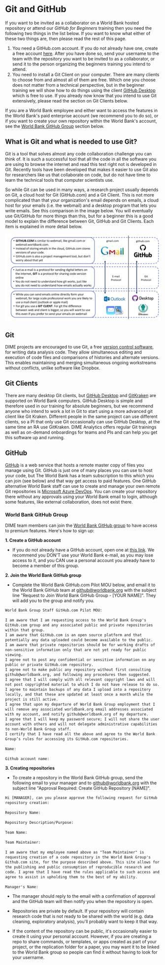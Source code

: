 # Git and GitHub

If you want to be invited as a collaborator on a World Bank hosted repository or attend our _GitHub for Beginners_ training then you need the following two things in the list below. If you want to know what either of these two things are, then please read the rest of this page.

1. You need a GitHub.com account. If you do not already have one, create a free account [here](https://github.com/join). After you have done so, send your username to the team with the repository you want to be invited to as a collaborator, or send it to the person organizing the beginners training you intend to attend.
2. You need to install a Git Client on your computer. There are many clients to choose from and almost all of them are free. Which one you choose does not matter from a technical perspective, but in the beginner training we will show how to do things using the client [GitHub Desktop](https://desktop.github.com) which is free to use. If you already now know that you intend to use Git extensively, please read the section on Git Clients below.

If you are a World Bank employee and either want to access the features in the World Bank's paid enterprise account (we recommend you to do so), or if you want to create your own repository within the World Bank's account, see the [World Bank GitHub Group](#wbg-github) section below.

## What is Git and what is needed to use Git?
Git is a tool that solves almost any code collaboration challenge you can think of. It is such a successful tool that all the code in all the software you are using to browse the internet and read this text right not is developed in Git. Recently tools have been developed that makes it easier to use Git also for researchers like us that collaborate on code, but do not have time to learn the technical tools that computer scientists use.

So while Git can be used in many ways, a research project usually depends on Git, a cloud host for Git (GitHub.com) and a Git Client. This is not more complicated than that your organization's email depends on emails, a cloud host for your emails (i.e. the webmail) and a desktop program that lets you write emails. See this comparison in the image below. You will eventually use Git/GitHub for more things than this, but for a beginner this is a good model to explain the difference between Git, GitHub and Git Clients. Each item is explained in more detail below.

![git_github_gitclient](img/git_github_gitclient.png)

## Git

DIME projects are encouraged to use Git, a free [version control software](http://journals.plos.org/ploscompbiol/article?id=10.1371/journal.pcbi.1004668), for writing data analysis code. They allow simultaneous editing and execution of code files and comparisons of histories and alternate versions. This enables maintaining and merging simultaneous ongoing workstreams without conflicts, unlike software like Dropbox.

## Git Clients

There are many desktop Git clients, but [GitHub Desktop](https://desktop.github.com) and [GitKraken](https://www.gitkraken.com) are supported on World Bank computers. GitHub Desktop is simple and therefore used in our training for absolute beginners, but we recommend anyone who intend to work a lot in Git to start using a more advanced git client like Git Kraken. Different people in the same project can use different clients, so a PI that only use Git occasionally can use GitHub Desktop, at the same time an RA use GitKraken. DIME Analytics offers regular Git trainings as well as on-demand onboardings for teams and PIs and can help you get this software up and running.

## GitHub

[GitHub](https://github.com/) is a web service that hosts a remote master copy of files you manage using Git. GitHub is just one of many places you can use to host your code, but The World Bank has a team subscription to this which you can join (see below) and that way get access to paid features. One GitHub alternative World Bank staff can use to create and manage your own remote Git repositories is [Microsoft Azure DevOps](http://devops.azure.com). You can create your repository there without any approvals using your World Bank email to login, although some features, like external collaboration, does not exist there.

### World Bank GitHub Group <a name="wbg-github"></a>

DIME team members can join the [World Bank GitHub group](https://github.com/worldbank/) to have access to premium features. Here's how to sign up:

**1. Create a GitHub account**

- If you do not already have a GitHub account, open one at [this link](https://github.com/join). We recommend you DON'T use your World Bank e-mail, as you may lose access to it, and you CAN use a personal account you already have to become a member of this group.

**2. Join the World Bank GitHub group**

- Complete the World Bank GitHub.com Pilot MOU below, and email it to the World Bank GitHub team at [github@worldbank.org](mailto:github@worldbank.org) with the subject line "Request to Join World Bank GitHub Group - [YOUR NAME]". They will add you to the group and notify you.

```
World Bank Group Staff GitHub.com Pilot MOU:

I am aware that I am requesting access to the World Bank Group's GitHub.com group and any associated public and private repositories within that group.
I am aware that GitHub.com is an open source platform and that potentially any data uploaded could become available to the public.
I am aware that private repositories should be for working drafts of non-sensitive information only that are not yet ready for public viewing.
I agree not to post any confidential or sensitive information on any public or private GitHub.com repository.
I agree not to make public any repository without first consulting github@worldbank.org, and following any procedures then suggested.
I agree that I will comply with all relevant copyright laws and will not post copyrighted material to which I do not have release to do so.
I agree to maintain backups of any data I upload into a repository locally, and that these are updated at least once a month while the project is still active.
I agree that upon my departure of World Bank Group employment that I will remove any associated worldbank.org email addresses associated with my account, and notify github@worldbank.org of my departure.
I agree that I will keep my password secure; I will not share the user account with others and will not delegate administrative capabilities to non-World Bank Group staff.
I certify that I have read all the above and agree to the World Bank Group’s rules for accessing its GitHub.com repositories.

Name:

Github account name:
```

**3. Creating repositories**

- To create a repository in the World Bank GitHub group, send the following email to your manager and to [github@worldbank.org](mailto:github@worldbank.org) with the subject line "Approval Required: Create GitHub Repository [NAME]".

```
Hi [MANAGER], can you please approve the following request for GitHub repository creation:

Repository Name:

Repository Description/Purpose:

Team Name:

Team Maintainer:

I am aware that my employee named above as "Team Maintainer" is requesting creation of a code repository in the World Bank Group's Github.com site, for the purpose described above. This site allows for the publishing and public consumption of reproducible research and code. I agree that I have read the rules applicable to such access and agree to assist in upholding them to the best of my ability.

Manager's Name:
```

- The manager should reply to the email with a confirmation of approval and the GitHub team will then notify you when the repository is open.

- Repositories are private by default. If your repository will contain research code that is not ready to be shared with the world (e.g. data cleaning, exploratory analysis), you'll probably want to keep it that way.

- If the content of the repository can be public, it's occasionally easier to create it using your personal account. However, if you are creating a repo to share commands, or templates, or apps created as part of your project, or the replication folder for a paper, you may want it to be linked to the World Bank group so people can find it without having to look for your username.
